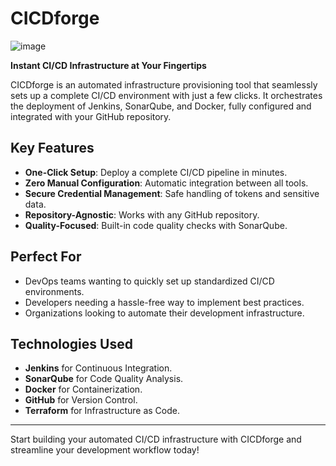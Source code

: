 # CICDforge

![image](https://github.com/user-attachments/assets/fb48aca8-a6d9-4641-b1f5-c2ceb74fbf74)

**Instant CI/CD Infrastructure at Your Fingertips**

CICDforge is an automated infrastructure provisioning tool that seamlessly sets up a complete CI/CD environment with just a few clicks. It orchestrates the deployment of Jenkins, SonarQube, and Docker, fully configured and integrated with your GitHub repository.

## Key Features

- **One-Click Setup**: Deploy a complete CI/CD pipeline in minutes.
- **Zero Manual Configuration**: Automatic integration between all tools.
- **Secure Credential Management**: Safe handling of tokens and sensitive data.
- **Repository-Agnostic**: Works with any GitHub repository.
- **Quality-Focused**: Built-in code quality checks with SonarQube.

## Perfect For

- DevOps teams wanting to quickly set up standardized CI/CD environments.
- Developers needing a hassle-free way to implement best practices.
- Organizations looking to automate their development infrastructure.

## Technologies Used

- **Jenkins** for Continuous Integration.
- **SonarQube** for Code Quality Analysis.
- **Docker** for Containerization.
- **GitHub** for Version Control.
- **Terraform** for Infrastructure as Code.

---

Start building your automated CI/CD infrastructure with CICDforge and streamline your development workflow today!
